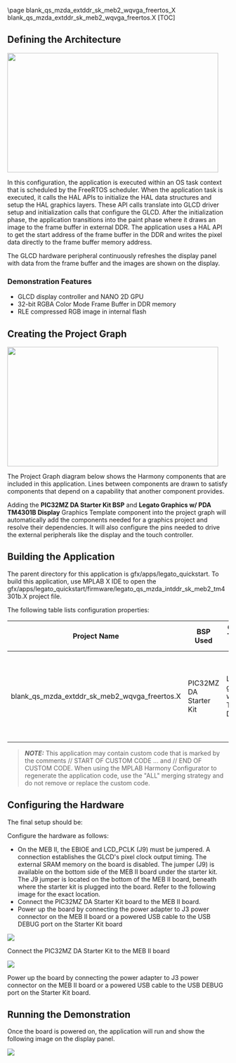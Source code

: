 \page blank_qs_mzda_extddr_sk_meb2_wqvga_freertos_X blank_qs_mzda_extddr_sk_meb2_wqvga_freertos.X
[TOC]

## Defining the Architecture

<img src="blank_qs_mzda_extddr_sk_meb2_wqvga_freertos_arch.png" width="480" height="272" />

In this configuration, the application is executed within an OS task
context that is scheduled by the FreeRTOS scheduler. When the application
task is executed, it calls the HAL APIs to initialize the HAL data
structures and setup the HAL graphics layers. These API calls translate
into GLCD driver setup and initialization calls that configure the
GLCD. After the initialization phase, the application transitions
into the paint phase where it draws an image to the frame buffer in
external DDR. The application uses a HAL API to get the start address
of the frame buffer in the DDR and writes the pixel data directly to
the frame buffer memory address.

The GLCD hardware peripheral continuously refreshes the display
panel with data from the frame buffer and the images are shown on
the display.

### Demonstration Features 

* GLCD display controller and NANO 2D GPU
* 32-bit RGBA Color Mode Frame Buffer in DDR memory
* RLE compressed RGB image in internal flash

## Creating the Project Graph

<img src="blank_qs_mzda_extddr_sk_meb2_wqvga_freertosX_pg.png" width="480" height="272" />

The Project Graph diagram below shows the Harmony components that are included in this application. Lines between components are drawn to satisfy components that depend on a capability that another component provides.

Adding the **PIC32MZ DA Starter Kit BSP** and **Legato Graphics w/ PDA TM4301B Display** Graphics Template component into the project graph will automatically add the components needed for a graphics project and resolve their dependencies. It will also configure the pins needed to drive the external peripherals like the display and the touch controller.

## Building the Application

The parent directory for this application is gfx/apps/legato_quickstart. To build this application, use MPLAB X IDE to open the gfx/apps/legato_quickstart/firmware/legato_qs_mzda_intddr_sk_meb2_tm4301b.X project file.

The following table lists configuration properties:  

| Project Name  | BSP Used |Graphics Template Used | Description |
|---------------| ---------|---------------| ---------|
| blank_qs_mzda_extddr_sk_meb2_wqvga_freertos.X | PIC32MZ DA Starter Kit | Legato graphics w/ PDA TM4301b Display| Legato graphics on PIC32MZ DA with Internal DDR Starter Kit, MEBII and PDA TM4301b Display. |

> **_NOTE:_**  This application may contain custom code that is marked by the comments // START OF CUSTOM CODE ... and // END OF CUSTOM CODE. When using the MPLAB Harmony Configurator to regenerate the application code, use the "ALL" merging strategy and do not remove or replace the custom code.

## Configuring the Hardware

The final setup should be:

Configure the hardware as follows:

* On the MEB II, the EBIOE and LCD_PCLK (J9) must be jumpered. A
connection establishes the GLCD's pixel clock output timing. The external
SRAM memory on the board is disabled. The jumper (J9) is available on
the bottom side of the MEB II board under the starter kit. The J9
jumper is located on the bottom of the MEB II board, beneath where the
starter kit is plugged into the board. Refer to the following image for
the exact location.
* Connect the PIC32MZ DA Starter Kit board to the MEB II board.
* Power up the board by connecting the power adapter to J3 power
connector on the MEB II board or a powered USB cable to the USB
DEBUG port on the Starter Kit board

<img src="legato_qs_mzda_intddr_sk_meb2_conf1.png"/>

Connect the PIC32MZ DA Starter Kit to the MEB II board

<img src="legato_qs_mzda_intddr_sk_meb2_conf2.png"/>

Power up the board by connecting the power adapter to J3 power connector on the MEB II board or a powered USB cable to the USB DEBUG port on the Starter Kit board.

## Running the Demonstration

Once the board is powered on, the application will run and show the following image on the display panel.

<img src="blank_qs_mzda_intddr_sk_meb2_wqvga.png"/>
